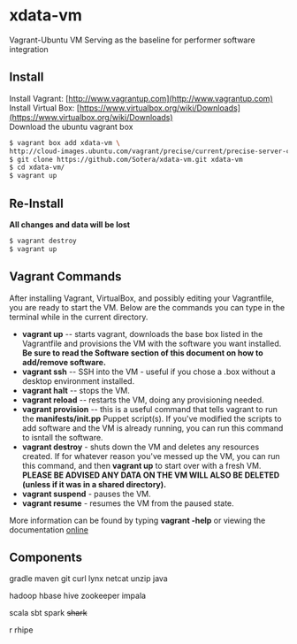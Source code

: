 # xdata-vm

Vagrant-Ubuntu VM Serving as the baseline for performer software integration

## Install
  Install Vagrant: [http://www.vagrantup.com](http://www.vagrantup.com)<br/>
  Install Virtual Box: [https://www.virtualbox.org/wiki/Downloads](https://www.virtualbox.org/wiki/Downloads)<br/>
  Download the ubuntu vagrant box<br/>
  ```bash
  $ vagrant box add xdata-vm \ 
  http://cloud-images.ubuntu.com/vagrant/precise/current/precise-server-cloudimg-amd64-vagrant-disk1.box
  $ git clone https://github.com/Sotera/xdata-vm.git xdata-vm
  $ cd xdata-vm/
  $ vagrant up
  ```

## Re-Install
**All changes and data will be lost**

```bash
$ vagrant destroy
$ vagrant up
```

## Vagrant Commands
After installing Vagrant, VirtualBox, and possibly editing your
Vagrantfile, you are ready to start the VM.  Below are the commands
you can type in the terminal while in the current directory.

  *  **vagrant up** -- starts vagrant, downloads the base box listed
       in the Vagrantfile and provisions the VM with the software you
       want installed.  **Be sure to read the Software section of this
       document on how to add/remove software.**
  *  **vagrant ssh** -- SSH into the VM - useful if you chose a .box
       without a desktop environment installed.
  *  **vagrant halt** -- stops the VM.
  *  **vagrant reload** -- restarts the VM, doing any provisioning
       needed.
  *  **vagrant provision** -- this is a useful command that tells
       vagrant to run the **manifests/init.pp** Puppet script(s).  If
       you've modified the scripts to add software and the VM is
       already running, you can run this command to isntall the software.
  *  **vagrant destroy** - shuts down the VM and deletes any resources
       created.  If for whatever reason you've messed up the VM, you
       can run this command, and then **vagrant up** to start over
       with a fresh VM.  **PLEASE BE ADVISED ANY DATA ON THE VM WILL ALSO BE DELETED
       (unless if it was in a shared directory).**
  *  **vagrant suspend** - pauses the VM.
  *  **vagrant resume** - resumes the VM from the paused state.

More information can be found by typing **vagrant -help** or viewing the documentation [online](http://docs.vagrantup.com/v2/cli/index.html)

## Components

  gradle
  maven
  git
  curl
  lynx
  netcat
  unzip
  java

  hadoop
  hbase
  hive
  zookeeper
  impala

  scala
  sbt
  spark
  ~~shark~~

  r
  rhipe
